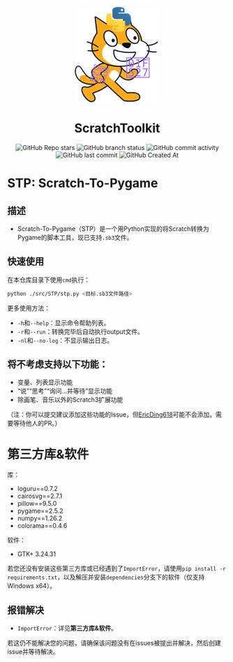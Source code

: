 <div align="center">

![logo](./logo.svg)  

# ScratchToolkit
![GitHub Repo stars](https://img.shields.io/github/stars/EricDing618/Scratch-To-Pygame?style=flat)
![GitHub branch status](https://img.shields.io/github/checks-status/EricDing618/Scratch-To-Pygame/main)
![GitHub commit activity](https://img.shields.io/github/commit-activity/t/EricDing618/Scratch-To-Pygame)
![GitHub last commit](https://img.shields.io/github/last-commit/EricDing618/Scratch-To-Pygame)
![GitHub Created At](https://img.shields.io/github/created-at/EricDing618/Scratch-To-Pygame)  

</div>

# STP: Scratch-To-Pygame
## 描述
- Scratch-To-Pygame（STP）是一个用Python实现的将Scratch转换为Pygame的脚本工具，现已支持`.sb3`文件。
## 快速使用
在本仓库目录下使用`cmd`执行：
```bash
python ./src/STP/stp.py <目标.sb3文件路径>
```
更多使用方法：
- `-h`和`--help`：显示命令帮助列表。
- `-r`和`--run`：转换完毕后自动执行output文件。
- `-nl`和`--no-log`：不显示输出日志。
## 将不考虑支持以下功能：
- 变量、列表显示功能
- “说”“思考”“询问...并等待”显示功能
- 除画笔、音乐以外的Scratch3扩展功能  

（注：你可以提交建议添加这些功能的Issue，但[EricDing618](https://github.com/EricDing618)可能不会添加，需要等待他人的PR。）
# 第三方库&软件
库：
- loguru==0.7.2
- cairosvg==2.7.1
- pillow==9.5.0
- pygame==2.5.2
- numpy==1.26.2
- colorama==0.4.6

软件：
- GTK+ 3.24.31

若您还没有安装这些第三方库或已经遇到了`ImportError`，请使用`pip install -r requirements.txt`，以及解压并安装`dependencies`分支下的软件（仅支持Windows x64）。
## 报错解决
- `ImportError`：详见**第三方库&软件**。

若这仍不能解决您的问题，请确保该问题没有在issues被提出并解决，然后创建issue并等待解决。